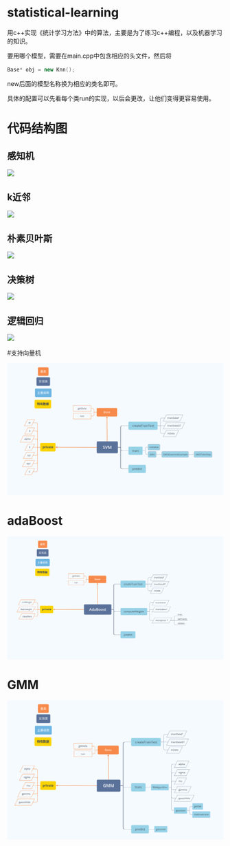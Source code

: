 

# statistical-learning

用c++实现《统计学习方法》中的算法，主要是为了练习c++编程，以及机器学习的知识。

要用哪个模型，需要在main.cpp中包含相应的头文件，然后将

```c++ 
Base* obj = new Knn();
```

new后面的模型名称换为相应的类名即可。

具体的配置可以先看每个类run的实现，以后会更改，让他们变得更容易使用。

# 代码结构图

## 感知机

![](./pic/preceptron.png)



## k近邻

![](./pic/Knn.png)



##  朴素贝叶斯

![](./pic/naviebayes.png)



##  决策树

![](./pic/decisionTree.png)



## 逻辑回归

![](./pic/logistic.png)

#支持向量机

![](./pic/SVM.png)



# adaBoost

![](./pic/AdaBoost.png)



# GMM

![](./pic/GMM.png)

